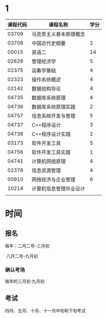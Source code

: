 # 1

| 课程代码 | 课程名称               | 学分 |
| -------- | ---------------------- | ---- |
| 03709    | 马克思主义基本原理概念 |      |
| 03708    | 中国近代史纲要         | 2    |
| 00015    | 英语二                 | 14   |
| 02628    | 管理经济学             | 5    |
| 02375    | 运筹学基础             | 4    |
| 02323    | 操作系统概述           | 4    |
| 02142    | 数据结构导论           | 4    |
| 04735    | 数据库系统原理         | 4    |
| 04736    | 数据库系统原理实践     | 2    |
| 04757    | 信息系统开发与管理     | 5    |
| 04737    | C++程序设计            | 3    |
| 04738    | C++程序设计实践        | 2    |
| 03173    | 软件开发工具           | 5    |
| 04756    | 软件开发工具实践       | 1    |
| 04741    | 计算机网络原理         | 4    |
| 02378    | 信息资源管理           | 4    |
| 00910    | 网络经济与企业管理     | 6    |
| 10214    | 计算机信息管理毕业设计 |      |
|          |                        |      |

# 时间

## 报名

每年：二月二号-三月初

​			八月二号-九月初

### 确认考场

每年的三月初·九月初

## 考试

四月、五月、十月、十一月中旬和下旬考试